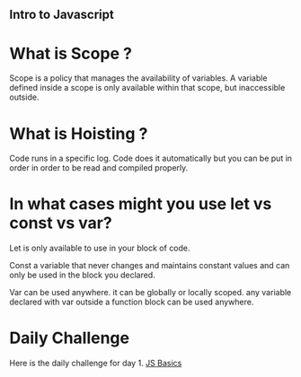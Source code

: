 ## Intro to Javascript

# What is Scope ?

Scope is a policy that manages the availability of variables. A variable defined inside a scope is only available within that scope, but inaccessible outside.

# What is Hoisting ?

Code runs in a specific log. Code does it automatically but you can be put in order in order to be read and compiled properly. 

# In what cases might you use let vs const vs var?

Let is only available to use in your block of code. 

Const a variable that never changes and maintains constant values and can only be used in the block you declared.

Var can be used anywhere. it can be globally or locally scoped. any variable declared with var outside a function block can be used anywhere.

# Daily Challenge

Here is the daily challenge for day 1. [JS Basics](https://derekshain.github.io/js-basic-challenge/)